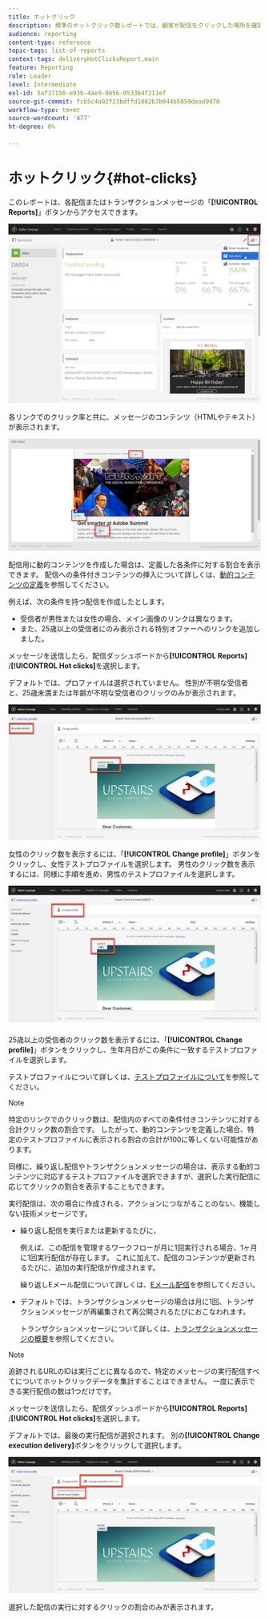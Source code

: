 ```yaml
---
title: ホットクリック
description: 標準のホットクリック数レポートでは、顧客が配信をクリックした場所を確認できます。
audience: reporting
content-type: reference
topic-tags: list-of-reports
context-tags: deliveryHotClicksReport,main
feature: Reporting
role: Leader
level: Intermediate
exl-id: 5af37156-e93b-4ae9-9856-053364f211ef
source-git-commit: fcb5c4a92f23bdffd1082b7b044b5859dead9d70
workflow-type: tm+mt
source-wordcount: '477'
ht-degree: 0%

---
```


# ホットクリック{#hot-clicks}

このレポートは、各配信またはトランザクションメッセージの「**[!UICONTROL Reports]**」ボタンからアクセスできます。

![](assets/delivery_reports_hot-clicks_4.png)

各リンクでのクリック率と共に、メッセージのコンテンツ（HTMLやテキスト）が表示されます。

![](assets/delivery_reports_10.png)

配信用に動的コンテンツを作成した場合は、定義した各条件に対する割合を表示できます。 配信への条件付きコンテンツの挿入について詳しくは、[動的コンテンツの定義](../../designing/using/personalization.md#defining-dynamic-content-in-an-email)を参照してください。

例えば、次の条件を持つ配信を作成したとします。

* 受信者が男性または女性の場合、メイン画像のリンクは異なります。
* また、25歳以上の受信者にのみ表示される特別オファーへのリンクを追加しました。

メッセージを送信したら、配信ダッシュボードから&#x200B;**[!UICONTROL Reports]** /**[!UICONTROL Hot clicks]**&#x200B;を選択します。

デフォルトでは、プロファイルは選択されていません。 性別が不明な受信者と、25歳未満または年齢が不明な受信者のクリックのみが表示されます。

![](assets/delivery_reports_hot-clicks_1.png)

女性のクリック数を表示するには、「**[!UICONTROL Change profile]**」ボタンをクリックし、女性テストプロファイルを選択します。 男性のクリック数を表示するには、同様に手順を進め、男性のテストプロファイルを選択します。

![](assets/delivery_reports_hot-clicks_2.png)

25歳以上の受信者のクリック数を表示するには、「**[!UICONTROL Change profile]**」ボタンをクリックし、生年月日がこの条件に一致するテストプロファイルを選択します。

テストプロファイルについて詳しくは、[テストプロファイルについて](../../audiences/using/managing-test-profiles.md)を参照してください。

>[!NOTE]
>
>特定のリンクでのクリック数は、配信内のすべての条件付きコンテンツに対する合計クリック数の割合です。 したがって、動的コンテンツを定義した場合、特定のテストプロファイルに表示される割合の合計が100に等しくない可能性があります。

同様に、繰り返し配信やトランザクションメッセージの場合は、表示する動的コンテンツに対応するテストプロファイルを選択できますが、選択した実行配信に応じてクリックの割合を表示することもできます。

実行配信は、次の場合に作成される、アクションにつながることのない、機能しない技術メッセージです。

* 繰り返し配信を実行または更新するたびに、

   例えば、この配信を管理するワークフローが月に1回実行される場合、1ヶ月に1回実行配信が存在します。 これに加えて、配信のコンテンツが更新されるたびに、追加の実行配信が作成されます。

   繰り返しEメール配信について詳しくは、[Eメール配信](../../automating/using/email-delivery.md)を参照してください。

* デフォルトでは、トランザクションメッセージの場合は月に1回、トランザクションメッセージが再編集されて再公開されるたびにおこなわれます。

   トランザクションメッセージについて詳しくは、[トランザクションメッセージの概要](../../channels/using/getting-started-with-transactional-msg.md)を参照してください。

>[!NOTE]
>
>追跡されるURLのIDは実行ごとに異なるので、特定のメッセージの実行配信すべてについてホットクリックデータを集計することはできません。 一度に表示できる実行配信の数は1つだけです。

メッセージを送信したら、配信ダッシュボードから&#x200B;**[!UICONTROL Reports]** /**[!UICONTROL Hot clicks]**&#x200B;を選択します。

デフォルトでは、最後の実行配信が選択されます。 別の&#x200B;**[!UICONTROL Change execution delivery]**&#x200B;ボタンをクリックして選択します。

![](assets/delivery_reports_hot-clicks_3.png)

選択した配信の実行に対するクリックの割合のみが表示されます。

